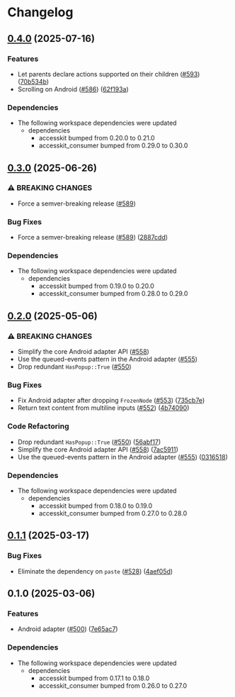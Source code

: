 # Changelog

## [0.4.0](https://github.com/AccessKit/accesskit/compare/accesskit_android-v0.3.0...accesskit_android-v0.4.0) (2025-07-16)


### Features

* Let parents declare actions supported on their children ([#593](https://github.com/AccessKit/accesskit/issues/593)) ([70b534b](https://github.com/AccessKit/accesskit/commit/70b534bed168a84b84cc35199588aa8ab784fb43))
* Scrolling on Android ([#586](https://github.com/AccessKit/accesskit/issues/586)) ([62f193a](https://github.com/AccessKit/accesskit/commit/62f193a50e6c11c6726629410548244e486ce940))


### Dependencies

* The following workspace dependencies were updated
  * dependencies
    * accesskit bumped from 0.20.0 to 0.21.0
    * accesskit_consumer bumped from 0.29.0 to 0.30.0

## [0.3.0](https://github.com/AccessKit/accesskit/compare/accesskit_android-v0.2.0...accesskit_android-v0.3.0) (2025-06-26)


### ⚠ BREAKING CHANGES

* Force a semver-breaking release ([#589](https://github.com/AccessKit/accesskit/issues/589))

### Bug Fixes

* Force a semver-breaking release ([#589](https://github.com/AccessKit/accesskit/issues/589)) ([2887cdd](https://github.com/AccessKit/accesskit/commit/2887cddde817ba3851688068d8d10de5cef7c624))


### Dependencies

* The following workspace dependencies were updated
  * dependencies
    * accesskit bumped from 0.19.0 to 0.20.0
    * accesskit_consumer bumped from 0.28.0 to 0.29.0

## [0.2.0](https://github.com/AccessKit/accesskit/compare/accesskit_android-v0.1.1...accesskit_android-v0.2.0) (2025-05-06)


### ⚠ BREAKING CHANGES

* Simplify the core Android adapter API ([#558](https://github.com/AccessKit/accesskit/issues/558))
* Use the queued-events pattern in the Android adapter ([#555](https://github.com/AccessKit/accesskit/issues/555))
* Drop redundant `HasPopup::True` ([#550](https://github.com/AccessKit/accesskit/issues/550))

### Bug Fixes

* Fix Android adapter after dropping `FrozenNode` ([#553](https://github.com/AccessKit/accesskit/issues/553)) ([735cb7e](https://github.com/AccessKit/accesskit/commit/735cb7e292b87e7660586a924954689e4894dcea))
* Return text content from multiline inputs ([#552](https://github.com/AccessKit/accesskit/issues/552)) ([4b74090](https://github.com/AccessKit/accesskit/commit/4b74090dc0b848747296b4a66d3bbe3cef96fc56))


### Code Refactoring

* Drop redundant `HasPopup::True` ([#550](https://github.com/AccessKit/accesskit/issues/550)) ([56abf17](https://github.com/AccessKit/accesskit/commit/56abf17356e4c7f13f64aaeaca6a63c8f7ede553))
* Simplify the core Android adapter API ([#558](https://github.com/AccessKit/accesskit/issues/558)) ([7ac5911](https://github.com/AccessKit/accesskit/commit/7ac5911b11f3d6b8b777b91e6476e7073f6b0e4a))
* Use the queued-events pattern in the Android adapter ([#555](https://github.com/AccessKit/accesskit/issues/555)) ([0316518](https://github.com/AccessKit/accesskit/commit/0316518b94cf1bc9755e67f0cf48e37c096975fa))


### Dependencies

* The following workspace dependencies were updated
  * dependencies
    * accesskit bumped from 0.18.0 to 0.19.0
    * accesskit_consumer bumped from 0.27.0 to 0.28.0

## [0.1.1](https://github.com/AccessKit/accesskit/compare/accesskit_android-v0.1.0...accesskit_android-v0.1.1) (2025-03-17)


### Bug Fixes

* Eliminate the dependency on `paste` ([#528](https://github.com/AccessKit/accesskit/issues/528)) ([4aef05d](https://github.com/AccessKit/accesskit/commit/4aef05d0b34b434c0f0ce2e7583adef3e73bda4d))

## 0.1.0 (2025-03-06)


### Features

* Android adapter ([#500](https://github.com/AccessKit/accesskit/issues/500)) ([7e65ac7](https://github.com/AccessKit/accesskit/commit/7e65ac77d7e108ac5b9f3722f488a2fdf2e3b3e0))


### Dependencies

* The following workspace dependencies were updated
  * dependencies
    * accesskit bumped from 0.17.1 to 0.18.0
    * accesskit_consumer bumped from 0.26.0 to 0.27.0
